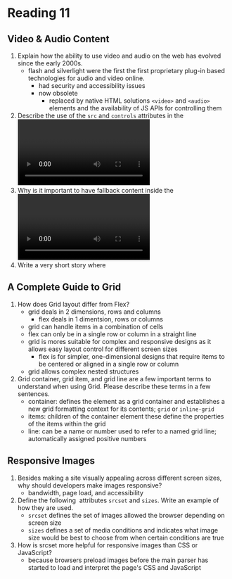 # Reading 11

## Video & Audio Content

1. Explain how the ability to use video and audio on the web has evolved since the early 2000s.
   * flash and silverlight were the first the first proprietary plug-in based technologies for audio and video online.  
     * had security and accessibility issues
     * now obsolete
       * replaced by native HTML solutions `<video>` and `<audio>` elements and the availability of JS APIs for controlling them
2. Describe the use of the `src` and `controls` attributes in the <video> element.
   * `src` contains the path to the video you want to embed
   * `controls` allows the user to control the video and audio playback 
     * critical for users with epilepsy
     * you can also build out your own control interface using JS API
     * minimum requirements; start, stop and volume
3. Why is it important to have fallback content inside the <video> element?
   * fallback content is displayed if the browser doesn't support the `<video>`
4. Write a very short story where <audio> and <video> are characters.
   * `<video>` showed audio a moving picture that said, "Look at this..." and `<audio>` said, "I can't hear you...".  So they decided to work together.  As a team they took over the internet and succeeding in dumbing down 90% of the human population and did more to increase the wealth gap between the lower class, middle class, and upper class than any other technology before.

## A Complete Guide to Grid

1. How does Grid layout differ from Flex?
   * grid deals in 2 dimensions, rows and columns
     * flex deals in 1 dimentsion, rows or columns
   * grid can handle items in a combination of cells
    * flex can only be in a single row or column in a straight line
   * grid is mores suitable for complex and responsive designs as it allows easy layout control for different screen sizes
     * flex is for simpler, one-dimensional designs that require items to be centered or aligned in a single row or column
   * grid allows complex nested structures
2. Grid container, grid item, and grid line are a few important terms to understand when using Grid. Please describe these terms in a few sentences.
   * container: defines the element as a grid container and establishes a new grid formatting context for its contents; `grid` or `inline-grid`
   * items: children of the container element these define the properties of the items within the grid
   * line: can be a name or number used to refer to a named grid line; automatically assigned positive numbers

## Responsive Images

1. Besides making a site visually appealing across different screen sizes, why should developers make images responsive?
   * bandwidth, page load, and accessibility
2. Define the following <img> attributes `srcset` and `sizes`. Write an example of how they are used.
   * `srcset` defines the set of images allowed the browser depending on screen size
   * `sizes` defines a set of media conditions and indicates what image size would be best to choose from when certain conditions are true 
3. How is srcset more helpful for responsive images than CSS or JavaScript?
   * because browsers preload images before the main parser has started to load and interpret the page's CSS and JavaScript
